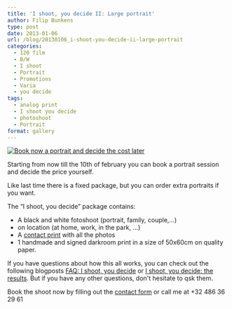 ```yaml
---
title: 'I shoot, you decide II: Large portrait'
author: Filip Bunkens
type: post
date: 2013-01-06
url: /blog/20130106_i-shoot-you-decide-ii-large-portrait
categories:
  - 120 film
  - B/W
  - I shoot
  - Portrait
  - Promotions
  - Varia
  - you decide
tags:
  - analog print
  - I shoot you decide
  - photoshoot
  - Portrait
format: gallery
---
```

[![Book now a portrait and decide the cost later][1]](/images/blogposts/ISYD-II.jpg)

Starting from now till the 10th of february you can book a portrait session and decide the price yourself.

Like last time there is a fixed package, but you can order extra portraits if you want.

The &#8220;I shoot, you decide&#8221; package contains:

  * A black and white fotoshoot (portrait, family, couple,&#8230;)
  * on location (at home, work, in the park, …)
  * A <a href="http://en.wikipedia.org/wiki/Contact_print" title="Contact print on wikipedia" rel="none">contact print</a> with all the photos
  * 1 handmade and signed darkroom print in a size of 50x60cm on quality paper.

If you have questions about how this all works, you can check out the following blogposts <a href="http://pitslamp.com/blog/20121128_faq-i-shoot-you-decide" title="FAQ: I shoot, you decide: PitsLamp Photography" rel="me">FAQ: I shoot, you decide</a> or <a href="http://pitslamp.com/blog/20130103_i-shoot-you-decide-the-results" title="I shoot, you decide: the results: PitsLamp Photography" rel="Me">I shoot, you decide: the results</a>. But if you have any other questions, don't hesitate to qsk them.

Book the shoot now by filling out the <a href="http://www.pitslamp.com/contact" title="Contact form" rel="me">contact form</a> or call me at +32 486 36 29 61

 [1]: /images/blogposts/ISYD-II.jpg